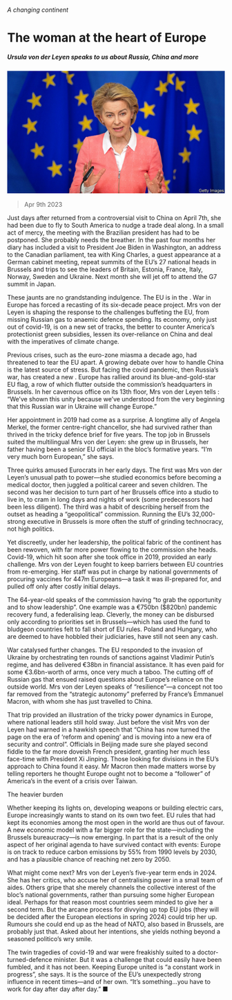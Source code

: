 ###### A changing continent

# The woman at the heart of Europe 

##### Ursula von der Leyen speaks to us about Russia, China and more 

![image](images/20230415_EUP001.jpg) 

> Apr 9th 2023 

Just days after  returned from a controversial visit to China on April 7th, she had been due to fly to South America to nudge a trade deal along. In a small act of mercy, the meeting with the Brazilian president has had to be postponed. She probably needs the breather. In the past four months her diary has included a visit to President Joe Biden in Washington, an address to the Canadian parliament, tea with King Charles, a guest appearance at a German cabinet meeting, repeat summits of the EU’s 27 national heads in Brussels and trips to see the leaders of Britain, Estonia, France, Italy, Norway, Sweden and Ukraine. Next month she will jet off to attend the G7 summit in Japan.

These jaunts are no grandstanding indulgence. The EU is in the . War in Europe has forced a recasting of its six-decade peace project. Mrs von der Leyen is shaping the response to the challenges buffeting the EU, from missing Russian gas to anaemic defence spending. Its economy, only just out of covid-19, is on a new set of tracks, the better to counter America’s protectionist green subsidies, lessen its over-reliance on China and deal with the imperatives of climate change.

Previous crises, such as the euro-zone miasma a decade ago, had threatened to tear the EU apart. A growing debate over how to handle China is the latest source of stress. But facing the covid pandemic, then Russia’s war, has created a new . Europe has rallied around its blue-and-gold-star EU flag, a row of which flutter outside the commission’s headquarters in Brussels. In her cavernous office on its 13th floor, Mrs von der Leyen tells : “We’ve shown this unity because we’ve understood from the very beginning that this Russian war in Ukraine will change Europe.”

Her appointment in 2019 had come as a surprise. A longtime ally of Angela Merkel, the former centre-right chancellor, she had survived rather than thrived in the tricky defence brief for five years. The top job in Brussels suited the multilingual Mrs von der Leyen: she grew up in Brussels, her father having been a senior EU official in the bloc’s formative years. “I’m very much born European,” she says.

Three quirks amused Eurocrats in her early days. The first was Mrs von der Leyen’s unusual path to power—she studied economics before becoming a medical doctor, then juggled a political career and seven children. The second was her decision to turn part of her Brussels office into a studio to live in, to cram in long days and nights of work (some predecessors had been less diligent). The third was a habit of describing herself from the outset as heading a “geopolitical” commission. Running the EU’s 32,000-strong executive in Brussels is more often the stuff of grinding technocracy, not high politics. 

Yet discreetly, under her leadership, the political fabric of the continent has been rewoven, with far more power flowing to the commission she heads. Covid-19, which hit soon after she took office in 2019, provided an early challenge. Mrs von der Leyen fought to keep barriers between EU countries from re-emerging. Her staff was put in charge by national governments of procuring vaccines for 447m Europeans—a task it was ill-prepared for, and pulled off only after costly initial delays.

The 64-year-old speaks of the commission having “to grab the opportunity and to show leadership”. One example was a €750bn ($820bn) pandemic recovery fund, a federalising leap. Cleverly, the money can be disbursed only according to priorities set in Brussels—which has used the fund to bludgeon countries felt to fall short of EU rules. Poland and Hungary, who are deemed to have hobbled their judiciaries, have still not seen any cash.

War catalysed further changes. The EU responded to the invasion of Ukraine by orchestrating ten rounds of sanctions against Vladimir Putin’s regime, and has delivered €38bn in financial assistance. It has even paid for some €3.6bn-worth of arms, once very much a taboo. The cutting off of Russian gas that ensued raised questions about Europe’s reliance on the outside world. Mrs von der Leyen speaks of “resilience”—a concept not too far removed from the “strategic autonomy” preferred by France’s Emmanuel Macron, with whom she has just travelled to China. 

That trip provided an illustration of the tricky power dynamics in Europe, where national leaders still hold sway. Just before the visit Mrs von der Leyen had warned in a hawkish speech that “China has now turned the page on the era of ‘reform and opening’ and is moving into a new era of security and control”. Officials in Beijing made sure she played second fiddle to the far more doveish French president, granting her much less face-time with President Xi Jinping. Those looking for divisions in the EU’s approach to China found it easy. Mr Macron then made matters worse by telling reporters he thought Europe ought not to become a “follower” of America’s in the event of a crisis over Taiwan. 

The heavier burden

Whether keeping its lights on, developing weapons or building electric cars, Europe increasingly wants to stand on its own two feet. EU rules that had kept its economies among the most open in the world are thus out of favour. A new economic model with a far bigger role for the state—including the Brussels bureaucracy—is now emerging. In part that is a result of the only aspect of her original agenda to have survived contact with events: Europe is on track to reduce carbon emissions by 55% from 1990 levels by 2030, and has a plausible chance of reaching net zero by 2050. 

What might come next? Mrs von der Leyen’s five-year term ends in 2024. She has her critics, who accuse her of centralising power in a small team of aides. Others gripe that she merely channels the collective interest of the bloc’s national governments, rather than pursuing some higher European ideal. Perhaps for that reason most countries seem minded to give her a second term. But the arcane process for divvying up top EU jobs (they will be decided after the European elections in spring 2024) could trip her up. Rumours she could end up as the head of NATO, also based in Brussels, are probably just that. Asked about her intentions, she yields nothing beyond a seasoned politico’s wry smile.

The twin tragedies of covid-19 and war were freakishly suited to a doctor-turned-defence minister. But it was a challenge that could easily have been fumbled, and it has not been. Keeping Europe united is “a constant work in progress”, she says. It is the source of the EU’s unexpectedly strong influence in recent times—and of her own. “It’s something…you have to work for day after day after day.” ■

